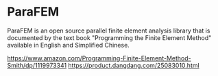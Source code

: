 # ParaFEM

ParaFEM is an open source parallel finite element analysis library that is documented by the text book "Programming the Finite Element Method" available in English and Simplified Chinese.

https://www.amazon.com/Programming-Finite-Element-Method-Smith/dp/1119973341
https://product.dangdang.com/25083010.html
